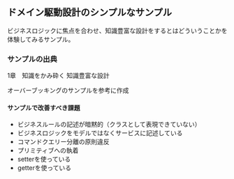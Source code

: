 ## ドメイン駆動設計のシンプルなサンプル

ビジネスロジックに焦点を合わせ、知識豊富な設計をするとはどういうことかを体験してみるサンプル。

### サンプルの出典

1章　知識をかみ砕く
知識豊富な設計

オーバーブッキングのサンプルを参考に作成

#### サンプルで改善すべき課題

- ビジネスルールの記述が暗黙的（クラスとして表現できていない）
- ビジネスロジックをモデルではなくサービスに記述している
- コマンドクエリー分離の原則違反
- プリミティブへの執着
- setterを使っている
- getterを使っている

